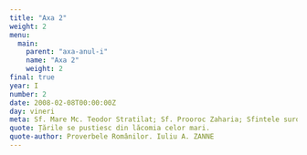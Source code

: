 ```yaml
---
title: "Axa 2"
weight: 2
menu:
  main:
    parent: "axa-anul-i"
    name: "Axa 2"
    weight: 2
final: true
year: I
number: 2
date: 2008-02-08T00:00:00Z
day: vineri
meta: Sf. Mare Mc. Teodor Stratilat; Sf. Prooroc Zaharia; Sfintele surori Marta și Maria
quote: Țările se pustiesc din lăcomia celor mari.
quote-author: Proverbele Românilor. Iuliu A. ZANNE
---
```

